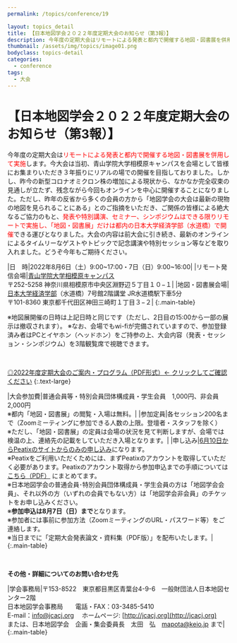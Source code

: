 ```yaml
---
permalink: /topics/conference/19

layout: topics_detail
title: 【日本地図学会２０２２年度定期大会のお知らせ（第3報）】
description: 今年度の定期大会はリモートによる発表と都内で開催する地図・図書展を併用して実施します。
thumbnail: /assets/img/topics/image01.png
bodyclass: topics-detail
categories:
  - conference
tags:
  - 大会
---
```


# 【日本地図学会２０２２年度定期大会のお知らせ（第3報）】
今年度の定期大会は<font color="#ff0000">リモートによる発表と都内で開催する地図・図書展を併用して実施</font>します。今大会は当初、青山学院大学相模原キャンパスを会場として皆様にお集まりいただき３年振りにリアルの場での開催を目指しておりました。しかし、昨今の新型コロナオミクロン株の増加による現状から、なかなか完全収束の見通しが立たず、残念ながら今回もオンラインを中心に開催することになりました。ただし、昨年の反省から多くの会員の方から「地図学会の大会は最新の現物の地図を見られることにある」とのご指摘をいただき、ご関係の皆様による絶大なるご協力のもと、<font color="#ff0000">発表や特別講演、セミナー、シンポジウムはできる限りリモートで実施し、「地図・図書展」だけは都内の日本大学経済学部（水道橋）で開催</font>できる運びとなりました。大会の内容は前大会に引き続き、最新のオンラインによるタイムリーなゲストやトピックで記念講演や特別セッション等などを取り入れました。どうぞ今年もご期待ください。

|日　時|2022年8月6日（土）9:00~17:00・7日（日）9:00~16:00|
|リモート発信会場|[青山学院大学相模原キャンパス](https://www.aoyama.ac.jp/outline/campus/access.html#anchor_02)<br>〒252-5258 神奈川県相模原市中央区淵野辺５丁目１０−１|
|地図・図書展会場|[日本大学経済学部](https://www.eco.nihon-u.ac.jp/access/)（水道橋）7号館2階講堂 JR水道橋駅下車5分<br>〒101-8360 東京都千代田区神田三崎町１丁目３−２|
{:.main-table}

※地図展開催の日時は上記日時と同じです（ただし、2日目の15:00から一部の展示は撤収されます）。
※なお、会場でもwi-fiが完備されていますので、参加登録済み者はPCとイヤホン（ヘッドホン）をご持参の上、大会内容（発表・セッション・シンポジウム）を3階観覧席で視聴できます。

<br>

[◎2022年度定期大会のご案内・プログラム（PDF形式）← クリックしてご確認ください](../../archive/file/program/program2022.pdf)
{:.text-large}


|大会参加費|普通会員等・特別会員団体構成員・学生会員　1,000円、非会員　2,000円<br>※都内「地図・図書展」の閲覧・入場は無料。|
|参加定員|各セッション200名まで（Zoomミーティングに参加できる人数の上限。登壇者・スタッフを除く）<br>※ただし、「地図・図書展」の定員は会場の状況を見て判断しますが、会場では検温の上、連絡先の記載をしていただき入場となります。|
|申し込み|[6月10日からPeatixのサイトからのみの申し込み](https://jcc2022.peatix.com/view)になります。<br>※Peatixをご利用いただくためには、まずPeatixのアカウントを取得していただく必要があります。Peatixのアカウント取得から参加申込までの手順については [こちら（PDF）](../../archive/file/program/participation2022.pdf) にまとめてます。<br>※日本地図学会の普通会員･特別会員団体構成員・学生会員の方は「地図学会会員」、それ以外の方（いずれの会員でもない方）は「地図学会非会員」のチケットをお申し込みください。<br>※<b>参加申込は8月7日（日）まで</b>となります。<br>※参加者には事前に参加方法（ZoomミーティングのURL・パスワード等）をご連絡します。<br>※当日までに「定期大会発表論文・資料集（PDF版）」を配布いたします。|
{:.main-table}

<br>

**その他・詳細についてのお問い合わせ先**

|学会事務局|〒153-8522　東京都目黒区青葉台4-9-6　一般財団法人日本地図センター2階<br>日本地図学会事務局　　電話・FAX：03-3485-5410<br>E-mail：[info@jcacj.org](<mailto:info@jcacj.org>) 　ホームページ: [http://jcacj.org](http://jcacj.org)<br>または、日本地図学会　企画・集会委員長　太田　弘　[mapota@keio.jp](<mailto:mapota@keio.jp>) まで|
{:.main-table}
